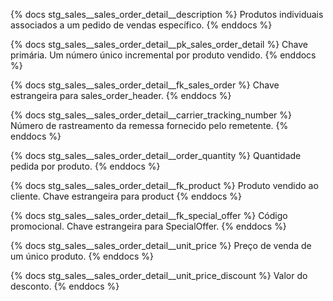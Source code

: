{% docs stg_sales__sales_order_detail__description %}
Produtos individuais associados a um pedido de vendas específico. 
{% enddocs %}

{% docs stg_sales__sales_order_detail__pk_sales_order_detail %}
Chave primária. Um número único incremental por produto vendido.
{% enddocs %}

{% docs stg_sales__sales_order_detail__fk_sales_order %}
Chave estrangeira para sales_order_header.
{% enddocs %}

{% docs stg_sales__sales_order_detail__carrier_tracking_number %}
Número de rastreamento da remessa fornecido pelo remetente.
{% enddocs %}

{% docs stg_sales__sales_order_detail__order_quantity %}
Quantidade pedida por produto.
{% enddocs %}

{% docs stg_sales__sales_order_detail__fk_product %}
Produto vendido ao cliente. Chave estrangeira para product
{% enddocs %}

{% docs stg_sales__sales_order_detail__fk_special_offer %}
Código promocional. Chave estrangeira para SpecialOffer.
{% enddocs %}

{% docs stg_sales__sales_order_detail__unit_price %}
Preço de venda de um único produto.
{% enddocs %}

{% docs stg_sales__sales_order_detail__unit_price_discount %}
Valor do desconto.
{% enddocs %}
